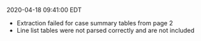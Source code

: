 2020-04-18 09:41:00 EDT


- Extraction failed for case summary tables from page 2
- Line list tables were not parsed correctly and are not included
